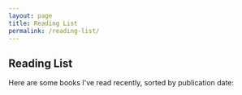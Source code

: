 ```yaml
---
layout: page
title: Reading List
permalink: /reading-list/
---
```


## Reading List

Here are some books I've read recently, sorted by publication date: